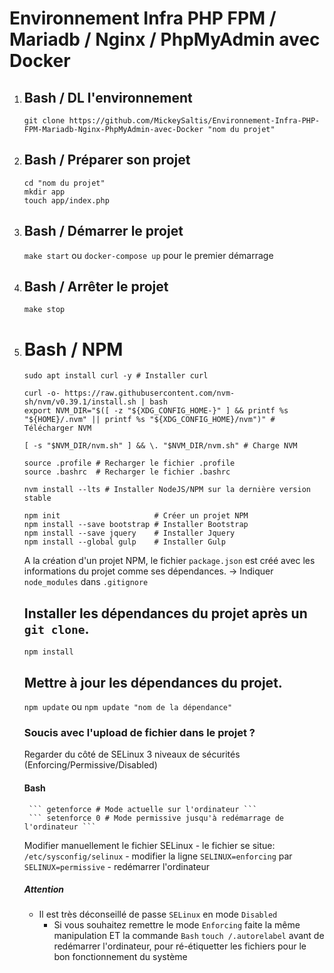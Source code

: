 # Environnement Infra PHP FPM / Mariadb / Nginx / PhpMyAdmin avec Docker

1. 
    ## Bash / DL l'environnement
    ``` 
    git clone https://github.com/MickeySaltis/Environnement-Infra-PHP-FPM-Mariadb-Nginx-PhpMyAdmin-avec-Docker "nom du projet" 
    ```



2. 
    ## Bash / Préparer son projet
    ```
    cd "nom du projet"
    mkdir app
    touch app/index.php
    ```



3. 
    ## Bash / Démarrer le projet
    ```make start``` ou ```docker-compose up``` pour le premier démarrage



4. 
    ## Bash / Arrêter le projet
    ```make stop```



5. 
    # Bash / NPM
    ```
    sudo apt install curl -y # Installer curl

    curl -o- https://raw.githubusercontent.com/nvm-sh/nvm/v0.39.1/install.sh | bash
    export NVM_DIR="$([ -z "${XDG_CONFIG_HOME-}" ] && printf %s "${HOME}/.nvm" || printf %s "${XDG_CONFIG_HOME}/nvm")" # Télécharger NVM

    [ -s "$NVM_DIR/nvm.sh" ] && \. "$NVM_DIR/nvm.sh" # Charge NVM 

    source .profile # Recharger le fichier .profile
    source .bashrc  # Recharger le fichier .bashrc

    nvm install --lts # Installer NodeJS/NPM sur la dernière version stable
    ```
    ```
    npm init                     # Créer un projet NPM
    npm install --save bootstrap # Installer Bootstrap
    npm install --save jquery    # Installer Jquery
    npm install --global gulp    # Installer Gulp
    ```
    A la création d'un projet NPM, le fichier `package.json` est créé avec les informations du projet comme ses dépendances.
    -> Indiquer `node_modules` dans `.gitignore`



    ## Installer les dépendances du projet après un `git clone`.
    ``` npm install ```   
  
  
  
    ## Mettre à jour les dépendances du projet.
    ``` npm update ``` ou ``` npm update "nom de la dépendance" ```  
    
    ### Soucis avec l'upload de fichier dans le projet ?
    Regarder du côté de SELinux
    3 niveaux de sécurités (Enforcing/Permissive/Disabled)
    #### Bash
        
        ``` getenforce # Mode actuelle sur l'ordinateur ```
        ``` setenforce 0 # Mode permissive jusqu'à redémarrage de l'ordinateur ```
        
        
     Modifier manuellement le fichier SELinux
        - le fichier se situe: `/etc/sysconfig/selinux`
        - modifier la ligne `SELINUX=enforcing` par `SELINUX=permissive`
        - redémarrer l'ordinateur
        
      ##### Attention 
      - Il est très déconseillé de passe `SELinux` en mode `Disabled`
        - Si vous souhaitez remettre le mode `Enforcing` faite la même manipulation 
            ET la commande `Bash`
            ``` touch /.autorelabel ``` 
            avant de redémarrer l'ordinateur, pour ré-étiquetter les fichiers pour le bon fonctionnement du système
